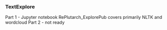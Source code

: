 ### TextExplore

Part 1 - Jupyter notebook RePlutarch_ExplorePub covers primarily NLTK and wordcloud
Part 2 - not ready
